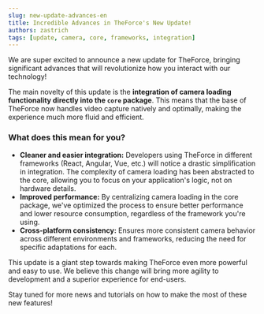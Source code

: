 ```yaml
---
slug: new-update-advances-en
title: Incredible Advances in TheForce's New Update!
authors: zastrich
tags: [update, camera, core, frameworks, integration]
---
```


We are super excited to announce a new update for TheForce, bringing significant advances that will revolutionize how you interact with our technology!

<!-- truncate -->

The main novelty of this update is the **integration of camera loading functionality directly into the `core` package**. This means that the base of TheForce now handles video capture natively and optimally, making the experience much more fluid and efficient.

### What does this mean for you?

- **Cleaner and easier integration:** Developers using TheForce in different frameworks (React, Angular, Vue, etc.) will notice a drastic simplification in integration. The complexity of camera loading has been abstracted to the core, allowing you to focus on your application's logic, not on hardware details.
- **Improved performance:** By centralizing camera loading in the core package, we've optimized the process to ensure better performance and lower resource consumption, regardless of the framework you're using.
- **Cross-platform consistency:** Ensures more consistent camera behavior across different environments and frameworks, reducing the need for specific adaptations for each.

This update is a giant step towards making TheForce even more powerful and easy to use. We believe this change will bring more agility to development and a superior experience for end-users.

Stay tuned for more news and tutorials on how to make the most of these new features!

